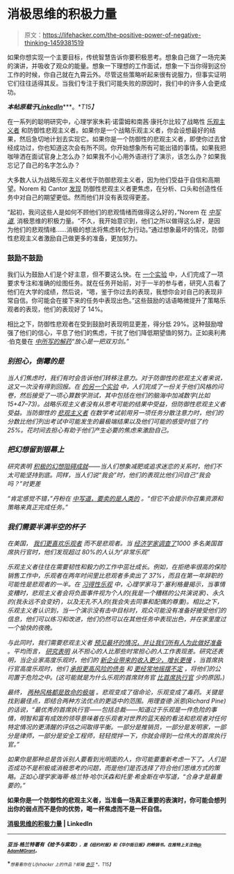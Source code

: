# 消极思维的积极力量

> 原文：<https://lifehacker.com/the-positive-power-of-negative-thinking-1459381519>

如果你想实现一个主要目标，传统智慧告诉你要积极思考。想象自己做了一场完美的演讲，并吸收了观众的能量。想象一下理想的工作面试，想象一下当你得到这份工作的时候，你自己就在九霄云外。尽管这些策略听起来很有说服力，但事实证明它们往往适得其反。当我们专注于我们可能失败的原因时，我们中的许多人会更成功。



***本帖原载于***[***LinkedIn***](http://www.linkedin.com/today/post/article/20131015140307-69244073-the-positive-power-of-negative-thinking)***。**T15】*

在一系列的聪明研究中，心理学家朱莉·诺雷姆和南茜·康托尔比较了战略性 [乐观主义者](https://lifehacker.com/your-optimism-bias-one-of-the-best-and-worst-tricks-yo-5911556) 和防御性悲观主义者。如果你是一个战略乐观主义者，你会设想最好的结果，然后急切地计划去实现它。如果你是一个防御性的悲观主义者，即使你过去曾经成功过，你也知道这次会有所不同。你开始想象所有可能出错的事情。如果我把咖啡洒在面试官身上怎么办？如果我不小心用外语进行了演示，该怎么办？如果我忘记了自己的名字怎么办？

大多数人认为战略乐观主义者优于防御悲观主义者，因为他们受益于自信和高期望。Norem 和 Cantor [发现](http://psycnet.apa.org/psycinfo/1987-13154-001) 防御性悲观主义者更焦虑，在分析、口头和创造性任务中对自己的期望更低。然而他们并没有表现得更差。

“起初，我问这些人是如何不顾他们的悲观情绪而做得这么好的，”Norem 在 [*中写道,*](http://www.amazon.com/Positive-Power-Negative-Thinking/dp/0465051391/?asc_campaign=InlineText&asc_refurl=https://lifehacker.com/the-positive-power-of-negative-thinking-1459381519&asc_source=&tag=kinjalifehackerlink-20) 消极思维的积极力量。“不久，我开始意识到，他们之所以做得这么好，是因为他们的悲观情绪……消极的想法将焦虑转化为行动。”通过想象最坏的情况，防御性悲观主义者激励自己做更多的准备，更加努力。

### **鼓励不鼓励**

我们认为鼓励人们是个好主意，但不要这么快。在 [一个实验](http://psycnet.apa.org/psycinfo/1987-13154-001) 中，人们完成了一项要求专注和准确的绘图任务。就在任务开始前，对于一半的参与者，研究人员看了他们在大学的成绩，然后说，“嗯，鉴于你过去的表现，我想你会对自己的表现非常自信。你可能会在接下来的任务中表现出色。”这些鼓励的话语略微提升了策略乐观者的表现，他们的表现好了 14%。

相比之下，防御性悲观者在受到鼓励时表现明显更差，得分低 29%。这种鼓励增强了他们的信心，平息了他们的焦虑，干扰了他们降低期望值的努力。正如奥利弗·伯克曼在 [*中所写的解药*](http://www.amazon.com/The-Antidote-Happiness-Positive-Thinking?asc_campaign=InlineText&asc_refurl=https://lifehacker.com/the-positive-power-of-negative-thinking-1459381519&asc_source=&tag=kinjalifehackerlink-20)*“放心是一把双刃剑。”*

### ***别担心，倒霉的是***

*当人们焦虑时，我们有时会告诉他们转移注意力。对于防御性的悲观主义者来说，这又一次没有得到回报。在 [的另一个实验](http://psycnet.apa.org/journals/psp/65/4/822/) 中，人们完成了一份关于他们风格的问卷，然后接受了一项心算数学测试，其中包括在他们的脑海中加减数字(比如 15+47–73)。战略乐观主义者没有从思考可能的结果中受益，但防御性悲观主义者受益。当防御性的 [悲观主义者](https://lifehacker.com/how-rational-pessimism-can-save-your-day-5784327) 在数学考试前用另一项任务分散注意力时，他们的分数比他们列出考试中可能发生的最极端结果以及他们可能的感受时低了约 25%。花时间去担心有助于他们产生必要的焦虑来激励自己。*

### ***把幻想留到银幕上***

*研究表明 [积极的幻想阻碍成就](http://www.sciencedirect.com/science/article/pii/S002210311100031X)——当人们想象减肥或追求迷恋的关系时，他们不太可能坚持到底。同样，当人们说“我会”时，他们的表现比他们问自己“我会吗？”时更差*

*“肯定感觉不错，”丹粉在 [*中写道，要卖的是人类的*](http://www.amazon.com/Sell-Human-Surprising-Moving-Others/dp/1594487154?asc_campaign=InlineText&asc_refurl=https://lifehacker.com/the-positive-power-of-negative-thinking-1459381519&asc_source=&tag=kinjalifehackerlink-20) *。“但它不会提示你召集资源和策略来真正完成任务。”**

### *我们需要半满半空的杯子*

*在美国， [我们更喜欢乐观者](http://www.amazon.com/Bright-Sided-Positive-Thinking-Undermining-America/dp/0312658850?asc_campaign=InlineText&asc_refurl=https://lifehacker.com/the-positive-power-of-negative-thinking-1459381519&asc_source=&tag=kinjalifehackerlink-20) 而不是悲观者。当 [经济学家调查了](http://www.sciencedirect.com/science/article/pii/S0304405X13000275)1000 多名美国首席执行官时，他们发现超过 80%的人认为“非常乐观”*

*乐观主义者往往在需要韧性和毅力的工作中茁壮成长。例如，在拒绝率很高的保险销售工作中，乐观者在两年时间里比悲观者多卖出了 37%，而且在第一年辞职的可能性是悲观者的一半。在 [*习得性乐观*](http://www.amazon.com/Learned-Optimism-Change-Your-Mind/dp/1400078393/?asc_campaign=InlineText&asc_refurl=https://lifehacker.com/the-positive-power-of-negative-thinking-1459381519&asc_source=&tag=kinjalifehackerlink-20) 中，心理学家马丁·塞利格曼揭示，当事情变糟时，悲观主义者会将负面事件视为个人的(我是一个糟糕的公共演说家)、永久的(我永远不会变好)，以及无孔不入的(我会失去同事和配偶的尊重)。相比之下，乐观主义者认识到，当一个演示没有击中目标时，观众可能没有准备好接受他们的信息，他们可以练习和改进，他们仍然可以在其他任务中表现出色，并在家里度过一个愉快的夜晚。*

*与此同时，我们需要悲观主义者 [预见最坏的情况，并让我们所有人为此做好准备](http://www.theatlantic.com/health/archive/2013/03/a-case-for-pessimism/273950/) 。平均而言， [研究表明](http://psycnet.apa.org/journals/apl/96/1/113/) 从不担心的人比那些时常担心的人工作表现差。研究还表明，当企业家高度乐观时，他们的 [新企业带来的收入更少，增长更慢](http://amj.aom.org/content/52/3/473.short) ，当首席执行官高度乐观时，他们 [承担更高风险的债务](http://www.sciencedirect.com/science/article/pii/S0304405X13000275) 和 [更经常地摇摆不定](http://onlinelibrary.wiley.com/doi/10.1002/smj.455/abstract) ，将他们的公司置于危险之中。(这可能就是为什么乐观的首席财务官 [比首席执行官](http://www.sciencedirect.com/science/article/pii/S0304405X13000275) 少的原因。)*

*最终， [两种风格都是致命的极端](http://pps.sagepub.com/content/6/1/61.short) 。悲观变成了宿命论，乐观变成了毒药。关键是找到最佳点，即结合两种方法优点的更适中的范围。用理查德·派恩(Richard Pine)的话说，“最优秀的首席执行官——包括总裁——知道过于乐观是一件危险的事情，明智和富有成效的领导意味着在乐观者对世界的蓝天般的看法和悲观者对任何特定情况的更清醒的评估之间取得平衡。一部分是推销员，一部分是发明家，一部分是律师，一部分是安全工程师，轻轻搅拌一下，你就会得到一位伟大的首席执行官。”*

*如果你是那种总是告诉别人要看到光明面的人，你可能要重新考虑一下了。人们是否成功不是积极或消极思考的问题，而是他们是否选择了符合他们思维方式的策略。正如心理学家海蒂·格兰特·哈尔沃森和托里·希金斯在[](https://www.amazon.com/dp/1594631026?asc_campaign=InlineText&asc_refurl=https://lifehacker.com/the-positive-power-of-negative-thinking-1459381519&asc_source=&linkCode=ogi&psc=1&smid=A3TJVJMBQL014A&tag=kinjalifehackerlink-20&th=1)*中写道，“合身才是最重要的。”**

**如果你是一个防御性的悲观主义者，当准备一场真正重要的表演时，你可能会想列出你的弱点而不是你的优势，喝一杯焦虑而不是一杯自信。**

**[消极思维的积极力量](http://www.linkedin.com/today/post/article/20131015140307-69244073-the-positive-power-of-negative-thinking) | LinkedIn**

* * *

**<small>*亚当·格兰特著有《给予与索取*</small>[*<small></small>*](http://www.amazon.com/Give-Take-Revolutionary-Approach-Success/dp/0670026557/?asc_campaign=InlineText&asc_refurl=https://lifehacker.com/the-positive-power-of-negative-thinking-1459381519&asc_source=&tag=kinjalifehackerlink-20)<small>*<small>》，是《纽约时报》和《华尔街日报》的畅销书。在推特上关注他</small>*[<small>*@ AdamMGrant*</small>](https://twitter.com/AdamMGrant)<small>*。*</small></small>**

**<small><small>*想看看你在 Lifehacker 上的作品？邮箱*</small> [<small>*泰莎*</small>](https://mail.google.com/mail/?view=cm&fs=1&tf=1&to=tessa@lifehacker.com) <small>*。*T15】</small></small>**

**<small></small>**